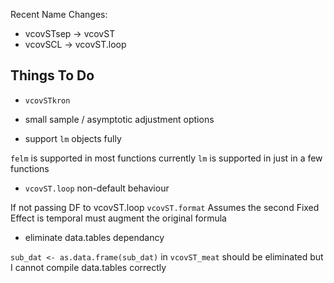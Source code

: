 

Recent Name Changes:
* vcovSTsep -> vcovST
* vcovSCL -> vcovST.loop
 

## Things To Do 

* `vcovSTkron`

* small sample / asymptotic adjustment options

* support `lm` objects fully

`felm` is supported in most functions
currently `lm` is supported in just in a few functions

* `vcovST.loop` non-default behaviour

If not passing DF to vcovST.loop
`vcovST.format` Assumes the second Fixed Effect is temporal
must augment the original formula

* eliminate data.tables dependancy

`sub_dat <- as.data.frame(sub_dat)` in `vcovST_meat` 
should be eliminated but I cannot compile data.tables correctly



<!-- vcovSTkron

## RBLOCK_SHACtrials1 VCOVspatial works with DistMat
    ## Write Time series autocorrelation in RBLOCK1 as massive sparse matrix via kronecker.

    ## note: weight_mat like DistMat only for Eclidean Distances
    ## XOmegaX faster with MatMult.cpp?
    ## Write TimeDist as Sparse Mat
-->
